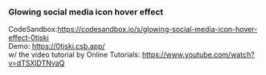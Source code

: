 ### Glowing social media icon hover effect
CodeSandbox:https://codesandbox.io/s/glowing-social-media-icon-hover-effect-0tjski <br/>
Demo: https://0tjski.csb.app/ <br/>
w/ the video tutorial by Online Tutorials: https://www.youtube.com/watch?v=dTSXlDTNvaQ
